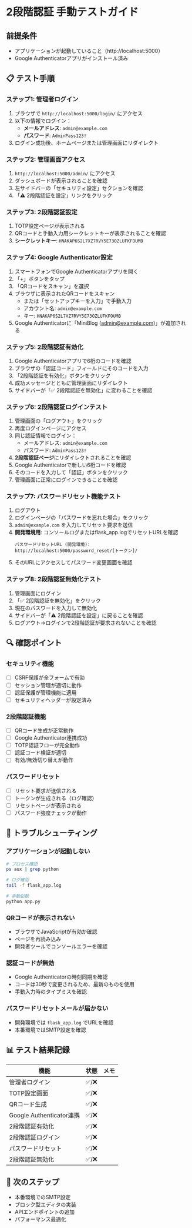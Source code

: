 # 2段階認証 手動テストガイド

## 前提条件
- アプリケーションが起動していること（http://localhost:5000）
- Google Authenticatorアプリがインストール済み

## 📋 テスト手順

### ステップ1: 管理者ログイン
1. ブラウザで `http://localhost:5000/login/` にアクセス
2. 以下の情報でログイン：
   - **メールアドレス**: `admin@example.com`
   - **パスワード**: `AdminPass123!`
3. ログイン成功後、ホームページまたは管理画面にリダイレクト

### ステップ2: 管理画面アクセス
1. `http://localhost:5000/admin/` にアクセス
2. ダッシュボードが表示されることを確認
3. 左サイドバーの「セキュリティ設定」セクションを確認
4. 「⚠️ 2段階認証を設定」リンクをクリック

### ステップ3: 2段階認証設定
1. TOTP設定ページが表示される
2. QRコードと手動入力用シークレットキーが表示されることを確認
3. **シークレットキー**: `HNAKAP6S2L7XZ7RVY5E73OZLUFKFOUMB`

### ステップ4: Google Authenticator設定
1. スマートフォンでGoogle Authenticatorアプリを開く
2. 「+」ボタンをタップ
3. 「QRコードをスキャン」を選択
4. ブラウザに表示されたQRコードをスキャン
   - または「セットアップキーを入力」で手動入力
   - アカウント名: `admin@example.com`
   - キー: `HNAKAP6S2L7XZ7RVY5E73OZLUFKFOUMB`
5. Google Authenticatorに「MiniBlog (admin@example.com)」が追加される

### ステップ5: 2段階認証有効化
1. Google Authenticatorアプリで6桁のコードを確認
2. ブラウザの「認証コード」フィールドにそのコードを入力
3. 「2段階認証を有効化」ボタンをクリック
4. 成功メッセージとともに管理画面にリダイレクト
5. サイドバーが「✅ 2段階認証を無効化」に変わることを確認

### ステップ6: 2段階認証ログインテスト
1. 管理画面の「ログアウト」をクリック
2. 再度ログインページにアクセス
3. 同じ認証情報でログイン：
   - メールアドレス: `admin@example.com`
   - パスワード: `AdminPass123!`
4. **2段階認証ページ**にリダイレクトされることを確認
5. Google Authenticatorで新しい6桁コードを確認
6. そのコードを入力して「認証」ボタンをクリック
7. 管理画面に正常にログインできることを確認

### ステップ7: パスワードリセット機能テスト
1. ログアウト
2. ログインページの「パスワードを忘れた場合」をクリック
3. `admin@example.com` を入力してリセット要求を送信
4. **開発環境用**: コンソールログまたはflask_app.logでリセットURLを確認
   ```
   パスワードリセットURL (開発環境): http://localhost:5000/password_reset/[トークン]/
   ```
5. そのURLにアクセスしてパスワード変更画面を確認

### ステップ8: 2段階認証無効化テスト
1. 管理画面にログイン
2. 「✅ 2段階認証を無効化」をクリック
3. 現在のパスワードを入力して無効化
4. サイドバーが「⚠️ 2段階認証を設定」に戻ることを確認
5. ログアウト→ログインで2段階認証が要求されないことを確認

## 🔍 確認ポイント

### セキュリティ機能
- [ ] CSRF保護が全フォームで有効
- [ ] セッション管理が適切に動作
- [ ] 認証保護が管理機能に適用
- [ ] セキュリティヘッダーが設定済み

### 2段階認証機能
- [ ] QRコード生成が正常動作
- [ ] Google Authenticator連携成功
- [ ] TOTP認証フローが完全動作
- [ ] 認証コード検証が適切
- [ ] 有効/無効切り替えが動作

### パスワードリセット
- [ ] リセット要求が送信される
- [ ] トークンが生成される（ログ確認）
- [ ] リセットページが表示される
- [ ] パスワード強度チェックが動作

## 🚨 トラブルシューティング

### アプリケーションが起動しない
```bash
# プロセス確認
ps aux | grep python

# ログ確認
tail -f flask_app.log

# 手動起動
python app.py
```

### QRコードが表示されない
- ブラウザでJavaScriptが有効か確認
- ページを再読み込み
- 開発者ツールでコンソールエラーを確認

### 認証コードが無効
- Google Authenticatorの時刻同期を確認
- コードは30秒で変更されるため、最新のものを使用
- 手動入力時のタイプミスを確認

### パスワードリセットメールが届かない
- 開発環境では `flask_app.log` でURLを確認
- 本番環境ではSMTP設定を確認

## 📊 テスト結果記録

| 機能 | 状態 | メモ |
|------|------|------|
| 管理者ログイン | ✅/❌ | |
| TOTP設定画面 | ✅/❌ | |
| QRコード生成 | ✅/❌ | |
| Google Authenticator連携 | ✅/❌ | |
| 2段階認証有効化 | ✅/❌ | |
| 2段階認証ログイン | ✅/❌ | |
| パスワードリセット | ✅/❌ | |
| 2段階認証無効化 | ✅/❌ | |

## 🎯 次のステップ
- 本番環境でのSMTP設定
- ブロック型エディタの実装
- APIエンドポイントの追加
- パフォーマンス最適化